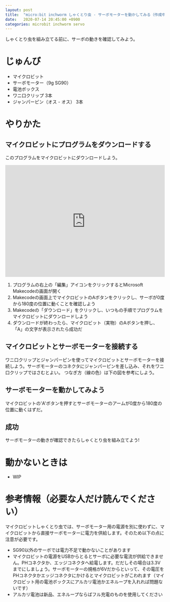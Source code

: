 ```yaml
---
layout: post
title:  "micro:bit inchworm しゃくとり虫 - サーボモーターを動かしてみる（作成中）"
date:   2020-07-14 20:45:00 +0900
categories: microbit inchworm servo
---
```

しゃくとり虫を組み立てる前に、サーボの動きを確認してみよう。

# じゅんび
* マイクロビット
* サーボモーター（9g SG90）
* 電池ボックス
* ワニ口クリップ 3本
* ジャンパーピン（オス - オス） 3本

# やりかた
## マイクロビットにプログラムをダウンロードする
   このプログラムをマイクロビットにダウンロードしよう。
   <div style="position:relative;height:0;padding-bottom:70%;overflow:hidden;"><iframe style="position:absolute;top:0;left:0;width:100%;height:100%;" src="https://makecode.microbit.org/#pub:_DicCcUX5UiiM" frameborder="0" sandbox="allow-popups allow-forms allow-scripts allow-same-origin"></iframe></div>

   1. プログラムの右上の「編集」アイコンをクリックするとMicrosoft Makecodeの画面が開く
   2. Makecodeの画面上でマイクロビットのAボタンをクリックし、サーボが0度から180度の位置に動くことを確認しよう
   3. Makecodeの「ダウンロード」をクリックし、いつもの手順でプログラムをマイクロビットにダウンロードしよう
   4. ダウンロードが終わったら、マイクロビット（実物）のAボタンを押し、「A」の文字が表示されたら成功だ

## マイクロビットとサーボモーターを接続する
   ワニ口クリップとジャンパーピンを使ってマイクロビットとサーボモーターを接続しよう。サーボモーターのコネクタにジャンパーピンを差し込み、それをワニ口クリップではさむとよい。
   つなぎ方（線の色）は下の図を参考にしよう。

## サーボモーターを動かしてみよう
   マイクロビットの'A'ボタンを押すとサーボモーターのアームが0度から180度の位置に動くはずだ。

## 成功
サーボモーターの動きが確認できたらしゃくとり虫を組み立てよう!

# 動かないときは
* WIP

# 参考情報（必要な人だけ読んでください）
マイクロビットしゃくとり虫では、サーボモーター用の電源を別に使わずに、マイクロビットから直接サーボモーターに電力を供給します。そのため以下の点に注意が必要です。
* SG90以外のサーボでは電力不足で動かないことがあります
* マイクロビットの電源をUSBからとるとサーボに必要な電流が供給できません。PHコネクタか、エッジコネクタへ給電します。だだしその場合は3.3Vまでにしましょう。サーボモーターの規格が6Vだからといって、その電圧をPHコネクタかエッジコネクタにかけるとマイクロビットがこわれます（マイクロビット用の電池ボックスにアルカリ電池かエネループを入れれば問題ないです）
* アルカリ電池は新品、エネループならばフル充電のものを使用してください

